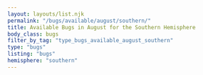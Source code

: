 ```yaml
---
layout: layouts/list.njk
permalink: "/bugs/available/august/southern/"
title: Available Bugs in August for the Southern Hemisphere
body_class: bugs
filter_by_tag: "type_bugs_available_august_southern"
type: "bugs"
listing: "bugs"
hemisphere: "southern"
---
```

